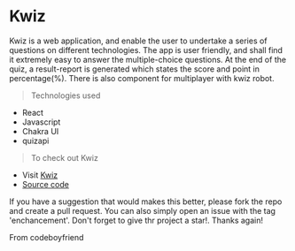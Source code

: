 # Kwiz

Kwiz is a web application, and enable the user to undertake a series of questions on different technologies. The app is user friendly, and shall find it extremely easy to answer the multiple-choice questions. At the end of the quiz, a result-report is generated which states the score and point in percentage(%). There is also component for multiplayer with kwiz robot. 

> Technologies used
- React
- Javascript
- Chakra UI
- quizapi

> To check out Kwiz
- Visit [Kwiz](kwiz.netlify.app)
- [Source code](github.com/codeboyfriend/quiz)

If you have a suggestion that would makes this better, please fork the repo and create a pull request. You can also simply open an issue with the tag 'enchancement'. Don't forget to give thr project a star!. Thanks again!

From codeboyfriend